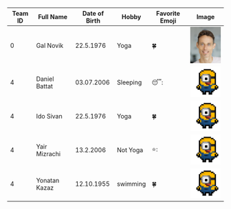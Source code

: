 | Team ID | Full Name | Date of Birth | Hobby | Favorite Emoji | Image |
|---------|-----------|---------------|-------|----------------|-------|
| 0 | Gal Novik | 22.5.1976 | Yoga | :four_leaf_clover: | ![Gal Novik](Gal_Novik.png) |
| 4 | Daniel Battat | 03.07.2006 | Sleeping | 😴: | ![Gal Novik](the4.png) |
| 4 | Ido Sivan | 22.5.1976 | Yoga | :four_leaf_clover: | ![Gal Novik](the4.png) |
| 4 | Yair Mizrachi | 13.2.2006 | Not Yoga | ⭐: | ![Gal Novik](the4.png) |
| 4 | Yonatan Kazaz | 12.10.1955 | swimming | :four_leaf_clover: | ![Gal Novik](the4.png) |
